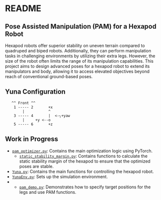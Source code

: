 # README

## Pose Assisted Manipulation (PAM) for a Hexapod Robot
Hexapod robots offer superior stability on uneven terrain compared to quadruped and biped robots. Additionally, they can perform manipulation tasks in challenging environments by utilizing their extra legs. However, the size of the robot often limits the range of its manipulation capabilities. This project aims to design advanced poses for a hexapod robot to extend its manipulators and body, allowing it to access elevated objectives beyond reach of conventional ground-based poses. 

## Yuna Configuration

       ^^ Front ^^   
        1 ----- 2       +x  
            |           ^  
        3 ----- 4       |  <-╮+yaw   
            |     +y <--o    
        5 ----- 6       +z     

## Work in Progress
- [`pam_optimizer.py`](pam_optimizer.py): Contains the main optimization logic using PyTorch.
    - [`static_stability_margin.py`](static_stability_margin.py): Contains functions to calculate the static stability margin of the hexapod to ensure that the optimized poses are stable.
- [`Yuna.py`](Yuna.py): Contains the main functions for controlling the hexapod robot.
- [`YunaEnv.py`](YunaEnv.py): Sets up the simulation environment.
- - [`pam_demo.py`](pam_demo.py): Demonstrates how to specify target positions for the legs and use PAM functions. 
